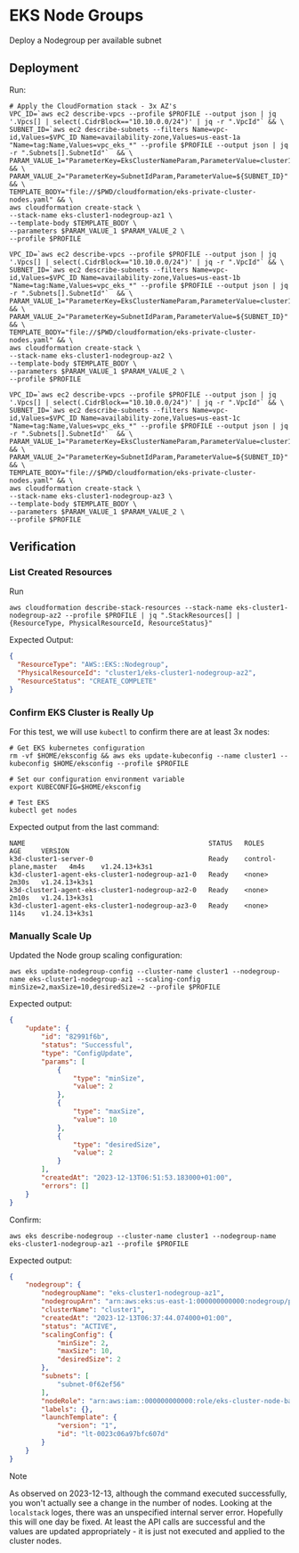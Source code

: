 # EKS Node Groups

Deploy a Nodegroup per available subnet

## Deployment

Run:

```shell
# Apply the CloudFormation stack - 3x AZ's
VPC_ID=`aws ec2 describe-vpcs --profile $PROFILE --output json | jq '.Vpcs[] | select(.CidrBlock=="10.10.0.0/24")' | jq -r ".VpcId"` && \
SUBNET_ID=`aws ec2 describe-subnets --filters Name=vpc-id,Values=$VPC_ID Name=availability-zone,Values=us-east-1a "Name=tag:Name,Values=vpc_eks_*" --profile $PROFILE --output json | jq -r ".Subnets[].SubnetId"`  && \
PARAM_VALUE_1="ParameterKey=EksClusterNameParam,ParameterValue=cluster1" && \
PARAM_VALUE_2="ParameterKey=SubnetIdParam,ParameterValue=${SUBNET_ID}" && \
TEMPLATE_BODY="file://$PWD/cloudformation/eks-private-cluster-nodes.yaml" && \
aws cloudformation create-stack \
--stack-name eks-cluster1-nodegroup-az1 \
--template-body $TEMPLATE_BODY \
--parameters $PARAM_VALUE_1 $PARAM_VALUE_2 \
--profile $PROFILE

VPC_ID=`aws ec2 describe-vpcs --profile $PROFILE --output json | jq '.Vpcs[] | select(.CidrBlock=="10.10.0.0/24")' | jq -r ".VpcId"` && \
SUBNET_ID=`aws ec2 describe-subnets --filters Name=vpc-id,Values=$VPC_ID Name=availability-zone,Values=us-east-1b "Name=tag:Name,Values=vpc_eks_*" --profile $PROFILE --output json | jq -r ".Subnets[].SubnetId"`  && \
PARAM_VALUE_1="ParameterKey=EksClusterNameParam,ParameterValue=cluster1" && \
PARAM_VALUE_2="ParameterKey=SubnetIdParam,ParameterValue=${SUBNET_ID}" && \
TEMPLATE_BODY="file://$PWD/cloudformation/eks-private-cluster-nodes.yaml" && \
aws cloudformation create-stack \
--stack-name eks-cluster1-nodegroup-az2 \
--template-body $TEMPLATE_BODY \
--parameters $PARAM_VALUE_1 $PARAM_VALUE_2 \
--profile $PROFILE

VPC_ID=`aws ec2 describe-vpcs --profile $PROFILE --output json | jq '.Vpcs[] | select(.CidrBlock=="10.10.0.0/24")' | jq -r ".VpcId"` && \
SUBNET_ID=`aws ec2 describe-subnets --filters Name=vpc-id,Values=$VPC_ID Name=availability-zone,Values=us-east-1c "Name=tag:Name,Values=vpc_eks_*" --profile $PROFILE --output json | jq -r ".Subnets[].SubnetId"`  && \
PARAM_VALUE_1="ParameterKey=EksClusterNameParam,ParameterValue=cluster1" && \
PARAM_VALUE_2="ParameterKey=SubnetIdParam,ParameterValue=${SUBNET_ID}" && \
TEMPLATE_BODY="file://$PWD/cloudformation/eks-private-cluster-nodes.yaml" && \
aws cloudformation create-stack \
--stack-name eks-cluster1-nodegroup-az3 \
--template-body $TEMPLATE_BODY \
--parameters $PARAM_VALUE_1 $PARAM_VALUE_2 \
--profile $PROFILE
```

## Verification

### List Created Resources

Run

```shell
aws cloudformation describe-stack-resources --stack-name eks-cluster1-nodegroup-az2 --profile $PROFILE | jq ".StackResources[] | {ResourceType, PhysicalResourceId, ResourceStatus}"
```

Expected Output:

```json
{
  "ResourceType": "AWS::EKS::Nodegroup",
  "PhysicalResourceId": "cluster1/eks-cluster1-nodegroup-az2",
  "ResourceStatus": "CREATE_COMPLETE"
}
```

### Confirm EKS Cluster is Really Up

For this test, we will use `kubectl` to confirm there are at least 3x nodes:

```shell
# Get EKS kubernetes configuration
rm -vf $HOME/eksconfig && aws eks update-kubeconfig --name cluster1 --kubeconfig $HOME/eksconfig --profile $PROFILE

# Set our configuration environment variable
export KUBECONFIG=$HOME/eksconfig 

# Test EKS
kubectl get nodes
```

Expected output from the last command:

```text
NAME                                              STATUS   ROLES                  AGE     VERSION
k3d-cluster1-server-0                             Ready    control-plane,master   4m4s    v1.24.13+k3s1
k3d-cluster1-agent-eks-cluster1-nodegroup-az1-0   Ready    <none>                 2m30s   v1.24.13+k3s1
k3d-cluster1-agent-eks-cluster1-nodegroup-az2-0   Ready    <none>                 2m10s   v1.24.13+k3s1
k3d-cluster1-agent-eks-cluster1-nodegroup-az3-0   Ready    <none>                 114s    v1.24.13+k3s1
```

### Manually Scale Up

Updated the Node group scaling configuration:

```shell
aws eks update-nodegroup-config --cluster-name cluster1 --nodegroup-name eks-cluster1-nodegroup-az1 --scaling-config minSize=2,maxSize=10,desiredSize=2 --profile $PROFILE
```

Expected output:

```json
{
    "update": {
        "id": "82991f6b",
        "status": "Successful",
        "type": "ConfigUpdate",
        "params": [
            {
                "type": "minSize",
                "value": 2
            },
            {
                "type": "maxSize",
                "value": 10
            },
            {
                "type": "desiredSize",
                "value": 2
            }
        ],
        "createdAt": "2023-12-13T06:51:53.183000+01:00",
        "errors": []
    }
}
```

Confirm:

```shell
aws eks describe-nodegroup --cluster-name cluster1 --nodegroup-name eks-cluster1-nodegroup-az1 --profile $PROFILE
```

Expected output:

```json
{
    "nodegroup": {
        "nodegroupName": "eks-cluster1-nodegroup-az1",
        "nodegroupArn": "arn:aws:eks:us-east-1:000000000000:nodegroup/prod/eks-cluster1-nodegroup-az1/id123",
        "clusterName": "cluster1",
        "createdAt": "2023-12-13T06:37:44.074000+01:00",
        "status": "ACTIVE",
        "scalingConfig": {
            "minSize": 2,
            "maxSize": 10,
            "desiredSize": 2
        },
        "subnets": [
            "subnet-0f62ef56"
        ],
        "nodeRole": "arn:aws:iam::000000000000:role/eks-cluster-node-base-NodeInstanceRole",
        "labels": {},
        "launchTemplate": {
            "version": "1",
            "id": "lt-0023c06a97bfc607d"
        }
    }
}
```

> [!NOTE]
> As observed on 2023-12-13, although the command executed successfully, you won't actually see a change in the number of nodes. Looking at the `localstack` loges, there was an unspecified internal server error. Hopefully this will one day be fixed. At least the API calls are successful and the values are updated appropriately - it is just not executed and applied to the cluster nodes.
